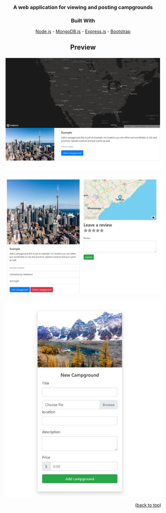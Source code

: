 <br />
<div align="center">
  <a href="https://immense-island-92357.herokuapp.com/">
  </a>
<h3 align="center">A web application for viewing and posting campgrounds</h3>

### Built With
  
  
  

[Node.js](https://nextjs.org/) -
[MongoDB.js](https://reactjs.org/) -
[Express.js](https://www.mongodb.com/) -
[Bootstrap](https://getbootstrap.com) 

## Preview
  
  ![Image](/public/Capture4.JPG)
  
  ![Image](/public/Capture2.JPG)
  
  ![Image](/public/Capture3.JPG)

<p align="right">(<a href="#top">back to top</a>)</p>
